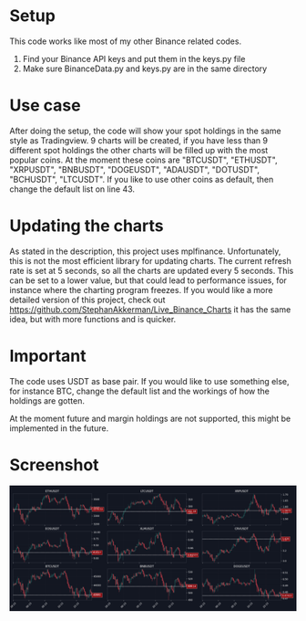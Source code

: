 # Setup
This code works like most of my other Binance related codes.

1. Find your Binance API keys and put them in the keys.py file
2. Make sure BinanceData.py and keys.py are in the same directory

# Use case
After doing the setup, the code will show your spot holdings in the same style as Tradingview.
9 charts will be created, if you have less than 9 different spot holdings the other charts will be filled up with the most popular coins.
At the moment these coins are "BTCUSDT", "ETHUSDT", "XRPUSDT", "BNBUSDT", "DOGEUSDT", "ADAUSDT", "DOTUSDT", "BCHUSDT", "LTCUSDT". If you like to use other coins as default, then change the default list on line 43.

# Updating the charts
As stated in the description, this project uses mplfinance. Unfortunately, this is not the most efficient library for updating charts. The current refresh rate is set at 5 seconds, so all the charts are updated every 5 seconds. This can be set to a lower value, but that could lead to performance issues, for instance where the charting program freezes. If you would like a more detailed version of this project, check out https://github.com/StephanAkkerman/Live_Binance_Charts it has the same idea, but with more functions and is quicker.

# Important
The code uses USDT as base pair. If you would like to use something else, for instance BTC, change the default list and the workings of how the holdings are gotten.

At the moment future and margin holdings are not supported, this might be implemented in the future.

# Screenshot
![Image of screenshot](https://github.com/StephanAkkerman/Binance_Charts/blob/main/Pics/Screenshot.png)
